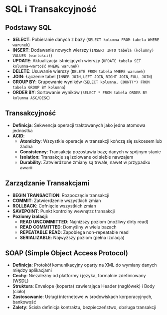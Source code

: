 # SQL i Transakcyjność

## Podstawy SQL
- **SELECT**: Pobieranie danych z bazy (`SELECT kolumna FROM tabela WHERE warunek`)
- **INSERT**: Dodawanie nowych wierszy (`INSERT INTO tabela (kolumny) VALUES (wartości)`)
- **UPDATE**: Aktualizacja istniejących wierszy (`UPDATE tabela SET kolumna=wartość WHERE warunek`)
- **DELETE**: Usuwanie wierszy (`DELETE FROM tabela WHERE warunek`)
- **JOIN**: Łączenie tabel (`INNER JOIN`, `LEFT JOIN`, `RIGHT JOIN`, `FULL JOIN`)
- **GROUP BY**: Grupowanie wyników (`SELECT kolumna, COUNT(*) FROM tabela GROUP BY kolumna`)
- **ORDER BY**: Sortowanie wyników (`SELECT * FROM tabela ORDER BY kolumna ASC/DESC`)

## Transakcyjność
- **Definicja**: Sekwencja operacji traktowanych jako jedna atomowa jednostka
- **ACID**:
  - **Atomicity**: Wszystkie operacje w transakcji kończą się sukcesem lub żadna
  - **Consistency**: Transakcja pozostawia bazę danych w spójnym stanie
  - **Isolation**: Transakcje są izolowane od siebie nawzajem
  - **Durability**: Zatwierdzone zmiany są trwałe, nawet w przypadku awarii

## Zarządzanie Transakcjami
- **BEGIN TRANSACTION**: Rozpoczęcie transakcji
- **COMMIT**: Zatwierdzenie wszystkich zmian
- **ROLLBACK**: Cofnięcie wszystkich zmian
- **SAVEPOINT**: Punkt kontrolny wewnątrz transakcji
- **Poziomy izolacji**:
  - **READ UNCOMMITTED**: Najniższy poziom (możliwy dirty read)
  - **READ COMMITTED**: Domyślny w wielu bazach
  - **REPEATABLE READ**: Zapobiega non-repeatable read
  - **SERIALIZABLE**: Najwyższy poziom (pełna izolacja)

## SOAP (Simple Object Access Protocol)
- **Definicja**: Protokół komunikacyjny oparty na XML do wymiany danych między aplikacjami
- **Cechy**: Niezależny od platformy i języka, formalnie zdefiniowany (WSDL)
- **Struktura**: Envelope (koperta) zawierająca Header (nagłówek) i Body (ciało)
- **Zastosowanie**: Usługi internetowe w środowiskach korporacyjnych, bankowość
- **Zalety**: Ścisła definicja kontraktu, bezpieczeństwo, obsługa transakcji 